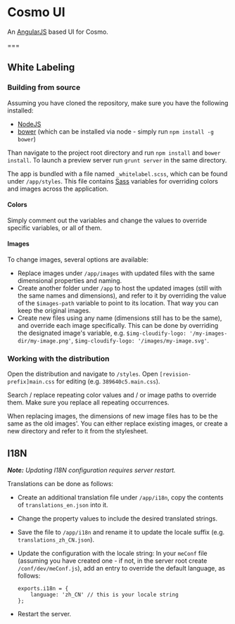 
# Cosmo UI

An [AngularJS][4] based UI for Cosmo.


===



## White Labeling

### Building from source

Assuming you have cloned the repository, make sure you have the following installed:
- [NodeJS][1]
- [bower][2] (which can be installed via node - simply run `npm install -g bower`)

Than navigate to the project root directory and run `npm install` and `bower install`. To launch a preview server run
`grunt server` in the same directory.

The app is bundled with a file named `_whitelabel.scss`, which can be found under `/app/styles`. This file contains
[Sass][3] variables for overriding colors and images across the application.

#### Colors

Simply comment out the variables and change the values to override specific variables, or all of them.

#### Images

To change images, several options are available:
- Replace images under `/app/images` with updated files with the same dimensional properties and naming.
- Create another folder under `/app` to host the updated images (still with the same names and dimensions), and refer
to it by overriding the value of the `$images-path` variable to point to its location. That way you can keep the
original images.
- Create new files using any name (dimensions still has to be the same), and override each image specifically. This can
be done by overriding the designated image's variable, e.g. `$img-cloudify-logo: '/my-images-dir/my-image.png'`,
`$img-cloudify-logo: '/images/my-image.svg'`.


### Working with the distribution

Open the distribution and navigate to `/styles`. Open `[revision-prefix]main.css` for editing (e.g. `389640c5.main.css`).

Search / replace repeating color values and / or image paths to override them. Make sure you replace all repeating
occurrences.

When replacing images, the dimensions of new image files has to be the same as the old images'. You can either replace
existing images, or create a new directory and refer to it from the stylesheet.



## I18N

*__Note:__ Updating I18N configuration requires server restart.*

Translations can be done as follows:
- Create an additional translation file under `/app/i18n`, copy the contents of `translations_en.json` into it.
- Change the property values to include the desired translated strings.
- Save the file to `/app/i18n` and rename it to update the locale suffix (e.g. `translations_zh_CN.json`).
- Update the configuration with the locale string: In your `meConf` file (assuming you have created one - if not, in
  the server root create `/conf/dev/meConf.js`),
  add an entry to override the default language, as follows:

      exports.i18n = {
          language: 'zh_CN' // this is your locale string
      };
- Restart the server.





[1]: http://nodejs.org/
[2]: http://bower.io/
[3]: http://sass-lang.com/
[4]: http://angularjs.org/

